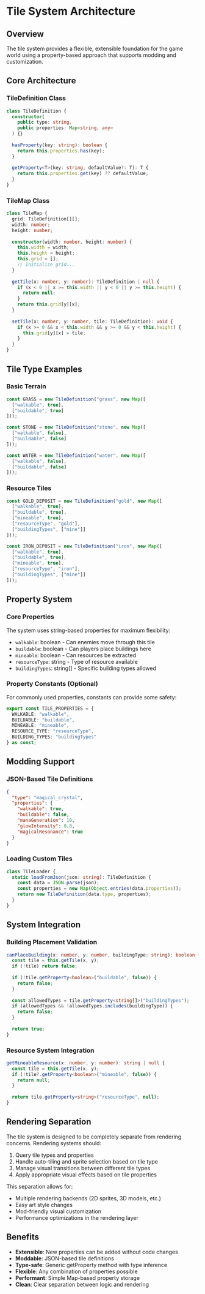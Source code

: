 # Tile System Architecture

## Overview
The tile system provides a flexible, extensible foundation for the game world using a property-based approach that supports modding and customization.

## Core Architecture

### TileDefinition Class
```typescript
class TileDefinition {
  constructor(
    public type: string,
    public properties: Map<string, any>
  ) {}
  
  hasProperty(key: string): boolean {
    return this.properties.has(key);
  }
  
  getProperty<T>(key: string, defaultValue?: T): T {
    return this.properties.get(key) ?? defaultValue;
  }
}
```

### TileMap Class
```typescript
class TileMap {
  grid: TileDefinition[][];
  width: number;
  height: number;
  
  constructor(width: number, height: number) {
    this.width = width;
    this.height = height;
    this.grid = [];
    // Initialize grid...
  }
  
  getTile(x: number, y: number): TileDefinition | null {
    if (x < 0 || x >= this.width || y < 0 || y >= this.height) {
      return null;
    }
    return this.grid[y][x];
  }
  
  setTile(x: number, y: number, tile: TileDefinition): void {
    if (x >= 0 && x < this.width && y >= 0 && y < this.height) {
      this.grid[y][x] = tile;
    }
  }
}
```

## Tile Type Examples

### Basic Terrain
```typescript
const GRASS = new TileDefinition("grass", new Map([
  ["walkable", true],
  ["buildable", true]
]));

const STONE = new TileDefinition("stone", new Map([
  ["walkable", false],
  ["buildable", false]
]));

const WATER = new TileDefinition("water", new Map([
  ["walkable", false],
  ["buildable", false]
]));
```

### Resource Tiles
```typescript
const GOLD_DEPOSIT = new TileDefinition("gold", new Map([
  ["walkable", true],
  ["buildable", true],
  ["mineable", true],
  ["resourceType", "gold"],
  ["buildingTypes", ["mine"]]
]));

const IRON_DEPOSIT = new TileDefinition("iron", new Map([
  ["walkable", true],
  ["buildable", true],
  ["mineable", true],
  ["resourceType", "iron"],
  ["buildingTypes", ["mine"]]
]));
```

## Property System

### Core Properties
The system uses string-based properties for maximum flexibility:
- `walkable`: boolean - Can enemies move through this tile
- `buildable`: boolean - Can players place buildings here
- `mineable`: boolean - Can resources be extracted
- `resourceType`: string - Type of resource available
- `buildingTypes`: string[] - Specific building types allowed

### Property Constants (Optional)
For commonly used properties, constants can provide some safety:
```typescript
export const TILE_PROPERTIES = {
  WALKABLE: "walkable",
  BUILDABLE: "buildable",
  MINEABLE: "mineable",
  RESOURCE_TYPE: "resourceType",
  BUILDING_TYPES: "buildingTypes"
} as const;
```

## Modding Support

### JSON-Based Tile Definitions
```json
{
  "type": "magical_crystal",
  "properties": {
    "walkable": true,
    "buildable": false,
    "manaGeneration": 10,
    "glowIntensity": 0.8,
    "magicalResonance": true
  }
}
```

### Loading Custom Tiles
```typescript
class TileLoader {
  static loadFromJson(json: string): TileDefinition {
    const data = JSON.parse(json);
    const properties = new Map(Object.entries(data.properties));
    return new TileDefinition(data.type, properties);
  }
}
```

## System Integration

### Building Placement Validation
```typescript
canPlaceBuilding(x: number, y: number, buildingType: string): boolean {
  const tile = this.getTile(x, y);
  if (!tile) return false;
  
  if (!tile.getProperty<boolean>("buildable", false)) {
    return false;
  }
  
  const allowedTypes = tile.getProperty<string[]>("buildingTypes");
  if (allowedTypes && !allowedTypes.includes(buildingType)) {
    return false;
  }
  
  return true;
}
```

### Resource System Integration
```typescript
getMineableResource(x: number, y: number): string | null {
  const tile = this.getTile(x, y);
  if (!tile?.getProperty<boolean>("mineable", false)) {
    return null;
  }
  
  return tile.getProperty<string>("resourceType", null);
}
```

## Rendering Separation

The tile system is designed to be completely separate from rendering concerns. Rendering systems should:
1. Query tile types and properties
2. Handle auto-tiling and sprite selection based on tile type
3. Manage visual transitions between different tile types
4. Apply appropriate visual effects based on tile properties

This separation allows for:
- Multiple rendering backends (2D sprites, 3D models, etc.)
- Easy art style changes
- Mod-friendly visual customization
- Performance optimizations in the rendering layer

## Benefits

- **Extensible**: New properties can be added without code changes
- **Moddable**: JSON-based tile definitions
- **Type-safe**: Generic getProperty method with type inference
- **Flexible**: Any combination of properties possible
- **Performant**: Simple Map-based property storage
- **Clean**: Clear separation between logic and rendering